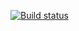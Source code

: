 [![Build status](https://ci.appveyor.com/api/projects/status/v5scrt2l36jryjxo/branch/main?svg=true)](https://ci.appveyor.com/project/ArtemKornishon/ahj-events/branch/main)
